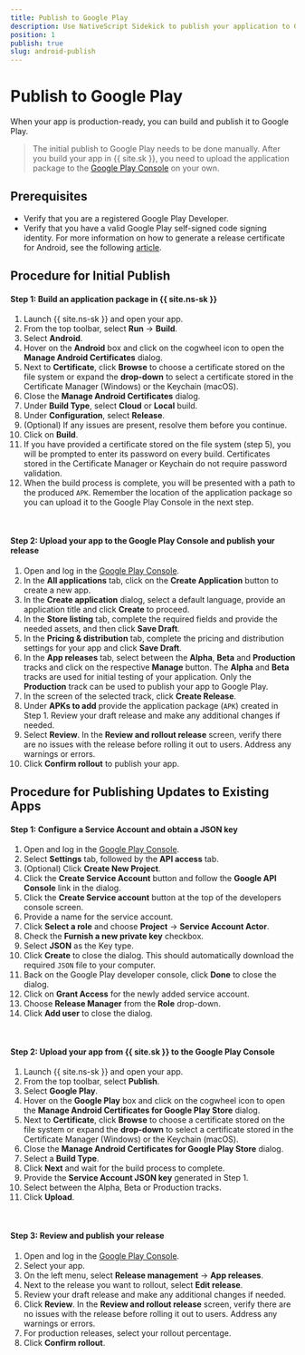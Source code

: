 ```yaml
---
title: Publish to Google Play
description: Use NativeScript Sidekick to publish your application to Google Play.
position: 1
publish: true
slug: android-publish
---
```


# Publish to Google Play

When your app is production-ready, you can build and publish it to Google Play.

> The initial publish to Google Play needs to be done manually. After you build your app in {{ site.sk }}, you need to upload the application package to the [Google Play Console](https://play.google.com/apps/publish/) on your own.

## Prerequisites

* Verify that you are a registered Google Play Developer.
* Verify that you have a valid Google Play self-signed code signing identity. For more information on how to generate a release certificate for Android, see the following [article](https://docs.nativescript.org/publishing/publishing-android-apps#certificates).

## Procedure for Initial Publish

#### Step 1: Build an application package in {{ site.ns-sk }}

1. Launch {{ site.ns-sk }} and open your app.
1. From the top toolbar, select **Run** &#8594; **Build**.
1. Select **Android**.
1. Hover on the **Android** box and click on the cogwheel icon to open the **Manage Android Certificates** dialog. 
1. Next to **Certificate**, click **Browse** to choose a certificate stored on the file system or expand the **drop-down** to select a certificate stored in the Certificate Manager (Windows) or the Keychain (macOS).
1. Close the **Manage Android Certificates** dialog.
1. Under **Build Type**, select **Cloud** or **Local** build.
1. Under **Configuration**, select **Release**.
1. (Optional) If any issues are present, resolve them before you continue.
1. Click on **Build**.
1. If you have provided a certificate stored on the file system (step 5), you will be prompted to enter its password on every build. Certificates stored in the Certificate Manager or Keychain do not require password validation. 
1. When the build process is complete, you will be presented with a path to the produced `APK`. Remember the location of the application package so you can upload it to the Google Play Console in the next step.

<br/>

#### Step 2: Upload your app to the Google Play Console and publish your release

1. Open and log in the [Google Play Console](https://play.google.com/apps/publish/).
1. In the **All applications** tab, click on the **Create Application** button to create a new app.
1. In the **Create application** dialog, select a default language, provide an application title and click **Create** to proceed.
1. In the **Store listing** tab, complete the required fields and provide the needed assets, and then click **Save Draft**.
1. In the **Pricing & distribution** tab, complete the pricing and distribution settings for your app and click **Save Draft**.
1. In the **App releases** tab, select between the **Alpha**, **Beta** and **Production** tracks and click on the respective **Manage** button. The **Alpha** and **Beta** tracks are used for initial testing of your application. Only the **Production** track can be used to publish your app to Google Play.
1. In the screen of the selected track, click **Create Release**.
1. Under **APKs to add** provide the application package (`APK`) created in Step 1. Review your draft release and make any additional changes if needed.
1. Select **Review**. In the **Review and rollout release** screen, verify there are no issues with the release before rolling it out to users. Address any warnings or errors.
1. Click **Confirm rollout** to publish your app.
	
## Procedure for Publishing Updates to Existing Apps

#### Step 1: Configure a Service Account and obtain a JSON key

1. Open and log in the [Google Play Console](https://play.google.com/apps/publish/).
1. Select **Settings** tab, followed by the **API access** tab.
1. (Optional) Click **Create New Project**.
1. Click the **Create Service Account** button and follow the **Google API Console** link in the dialog.
1. Click the **Create Service account** button at the top of the developers console screen.
1. Provide a name for the service account.
1. Click **Select a role** and choose **Project** &#8594; **Service Account Actor**.
1. Check the **Furnish a new private key** checkbox.
1. Select **JSON** as the Key type.
1. Click **Create** to close the dialog. This should automatically download the required `JSON` file to your computer. 
1. Back on the Google Play developer console, click **Done** to close the dialog.
1. Click on **Grant Access** for the newly added service account.
1. Choose **Release Manager** from the **Role** drop-down.
1. Click **Add user** to close the dialog.

<br/>

#### Step 2: Upload your app from {{ site.sk }} to the Google Play Console

1. Launch {{ site.ns-sk }} and open your app.
1. From the top toolbar, select **Publish**.
1. Select **Google Play**.
1. Hover on the **Google Play** box and click on the cogwheel icon to open the **Manage Android Certificates for Google Play Store** dialog. 
1. Next to **Certificate**, click **Browse** to choose a certificate stored on the file system or expand the **drop-down** to select a certificate stored in the Certificate Manager (Windows) or the Keychain (macOS).
1. Close the **Manage Android Certificates for Google Play Store** dialog. 
1. Select a **Build Type**.
1. Click **Next** and wait for the build process to complete.
1. Provide the **Service Account JSON key** generated in Step 1.
1. Select between the Alpha, Beta or Production tracks.
1. Click **Upload**.

<br/>

#### Step 3: Review and publish your release

1. Open and log in the [Google Play Console](https://play.google.com/apps/publish/). 
1. Select your app.
1. On the left menu, select **Release management** &#8594; **App releases**.
1. Next to the release you want to rollout, select **Edit release**.
1. Review your draft release and make any additional changes if needed.
1. Click **Review**. In the **Review and rollout release** screen, verify there are no issues with the release before rolling it out to users. Address any warnings or errors.
1. For production releases, select your rollout percentage.
1. Click **Confirm rollout**.

